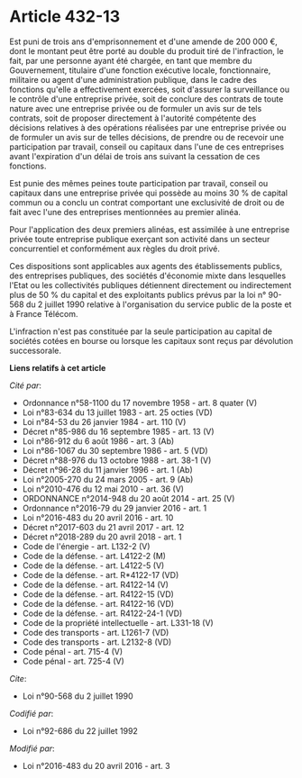 # Article 432-13

Est puni de trois ans d'emprisonnement et d'une amende de 200 000 €, dont le montant peut être porté au double du produit
tiré de l'infraction, le fait, par une personne ayant été chargée, en tant que membre du Gouvernement, titulaire d'une
fonction exécutive locale, fonctionnaire, militaire ou agent d'une administration publique, dans le cadre des fonctions
qu'elle a effectivement exercées, soit d'assurer la surveillance ou le contrôle d'une entreprise privée, soit de conclure des
contrats de toute nature avec une entreprise privée ou de formuler un avis sur de tels contrats, soit de proposer directement
à l'autorité compétente des décisions relatives à des opérations réalisées par une entreprise privée ou de formuler un avis
sur de telles décisions, de prendre ou de recevoir une participation par travail, conseil ou capitaux dans l'une de ces
entreprises avant l'expiration d'un délai de trois ans suivant la cessation de ces fonctions. 

Est punie des mêmes peines toute participation par travail, conseil ou capitaux dans une entreprise privée qui possède au
moins 30 % de capital commun ou a conclu un contrat comportant une exclusivité de droit ou de fait avec l'une des entreprises
mentionnées au premier alinéa. 

Pour l'application des deux premiers alinéas, est assimilée à une entreprise privée toute entreprise publique exerçant son
activité dans un secteur concurrentiel et conformément aux règles du droit privé. 

Ces dispositions sont applicables aux agents des établissements publics, des entreprises publiques, des sociétés d'économie
mixte dans lesquelles l'Etat ou les collectivités publiques détiennent directement ou indirectement plus de 50 % du capital
et des exploitants publics prévus par la loi n° 90-568 du 2 juillet 1990 relative à l'organisation du service public de la
poste et à France Télécom. 

L'infraction n'est pas constituée par la seule participation au capital de sociétés cotées en bourse ou lorsque les capitaux
sont reçus par dévolution successorale.

**Liens relatifs à cet article**

_Cité par_:

  - Ordonnance n°58-1100 du 17 novembre 1958 - art. 8 quater (V)
  - Loi n°83-634 du 13 juillet 1983 - art. 25 octies (VD)
  - Loi n°84-53 du 26 janvier 1984 - art. 110 (V)
  - Décret n°85-986 du 16 septembre 1985 - art. 13 (V)
  - Loi n°86-912 du 6 août 1986 - art. 3 (Ab)
  - Loi n°86-1067 du 30 septembre 1986 - art. 5 (VD)
  - Décret n°88-976 du 13 octobre 1988 - art. 38-1 (V)
  - Décret n°96-28 du 11 janvier 1996 - art. 1 (Ab)
  - Loi n°2005-270 du 24 mars 2005 - art. 9 (Ab)
  - Loi n°2010-476 du 12 mai 2010 - art. 36 (V)
  - ORDONNANCE n°2014-948 du 20 août 2014 - art. 25 (V)
  - Ordonnance n°2016-79 du 29 janvier 2016 - art. 1
  - Loi n°2016-483 du 20 avril 2016 - art. 10
  - Décret n°2017-603 du 21 avril 2017 - art. 12
  - Décret n°2018-289 du 20 avril 2018 - art. 1
  - Code de l'énergie - art. L132-2 (V)
  - Code de la défense. - art. L4122-2 (M)
  - Code de la défense. - art. L4122-5 (V)
  - Code de la défense. - art. R*4122-17 (VD)
  - Code de la défense. - art. R4122-14 (V)
  - Code de la défense. - art. R4122-15 (VD)
  - Code de la défense. - art. R4122-16 (VD)
  - Code de la défense. - art. R4122-24-1 (VD)
  - Code de la propriété intellectuelle - art. L331-18 (V)
  - Code des transports - art. L1261-7 (VD)
  - Code des transports - art. L2132-8 (VD)
  - Code pénal - art. 715-4 (V)
  - Code pénal - art. 725-4 (V)

_Cite_:

  - Loi n°90-568 du 2 juillet 1990

_Codifié par_:

  - Loi n°92-686 du 22 juillet 1992

_Modifié par_:

  - Loi n°2016-483 du 20 avril 2016 - art. 3
